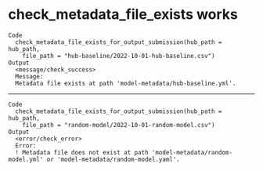 # check_metadata_file_exists works

    Code
      check_metadata_file_exists_for_output_submission(hub_path = hub_path,
        file_path = "hub-baseline/2022-10-01-hub-baseline.csv")
    Output
      <message/check_success>
      Message:
      Metadata file exists at path 'model-metadata/hub-baseline.yml'.

---

    Code
      check_metadata_file_exists_for_output_submission(hub_path = hub_path,
        file_path = "random-model/2022-10-01-random-model.csv")
    Output
      <error/check_error>
      Error:
      ! Metadata file does not exist at path 'model-metadata/random-model.yml' or 'model-metadata/random-model.yaml'.

